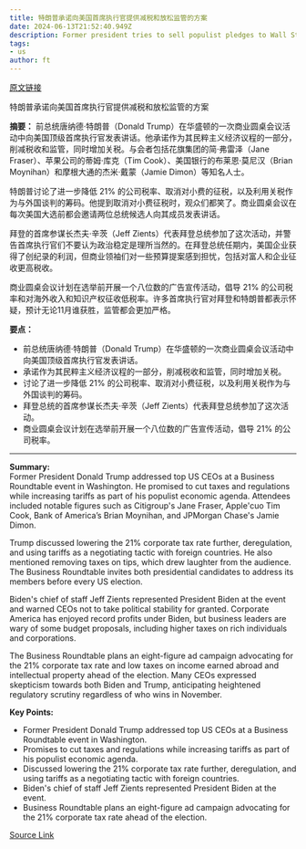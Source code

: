 ```yaml
---
title: 特朗普承诺向美国首席执行官提供减税和放松监管的方案
date: 2024-06-13T21:52:40.949Z
description: Former president tries to sell populist pledges to Wall Street titans at Business Roundtable event in Washington
tags: 
- us
author: ft
---
```


[原文链接](https://ft.com/content/0a661ffb-1b0c-4195-b7cb-98e1f768e0aa)

特朗普承诺向美国首席执行官提供减税和放松监管的方案

**摘要：**
前总统唐纳德·特朗普（Donald Trump）在华盛顿的一次商业圆桌会议活动中向美国顶级首席执行官发表讲话。他承诺作为其民粹主义经济议程的一部分，削减税收和监管，同时增加关税。与会者包括花旗集团的简·弗雷泽（Jane Fraser）、苹果公司的蒂姆·库克（Tim Cook）、美国银行的布莱恩·莫尼汉（Brian Moynihan）和摩根大通的杰米·戴蒙（Jamie Dimon）等知名人士。

特朗普讨论了进一步降低 21% 的公司税率、取消对小费的征税，以及利用关税作为与外国谈判的筹码。他提到取消对小费征税时，观众们都笑了。商业圆桌会议在每次美国大选前都会邀请两位总统候选人向其成员发表讲话。

拜登的首席参谋长杰夫·辛茨（Jeff Zients）代表拜登总统参加了这次活动，并警告首席执行官们不要认为政治稳定是理所当然的。在拜登总统任期内，美国企业获得了创纪录的利润，但商业领袖们对一些预算提案感到担忧，包括对富人和企业征收更高税收。

商业圆桌会议计划在选举前开展一个八位数的广告宣传活动，倡导 21% 的公司税率和对海外收入和知识产权征收低税率。许多首席执行官对拜登和特朗普都表示怀疑，预计无论11月谁获胜，监管都会更加严格。

**要点：**
- 前总统唐纳德·特朗普（Donald Trump）在华盛顿的一次商业圆桌会议活动中向美国顶级首席执行官发表讲话。
- 承诺作为其民粹主义经济议程的一部分，削减税收和监管，同时增加关税。
- 讨论了进一步降低 21% 的公司税率、取消对小费征税，以及利用关税作为与外国谈判的筹码。
- 拜登总统的首席参谋长杰夫·辛茨（Jeff Zients）代表拜登总统参加了这次活动。
- 商业圆桌会议计划在选举前开展一个八位数的广告宣传活动，倡导 21% 的公司税率。

---

 **Summary:**  
Former President Donald Trump addressed top US CEOs at a Business Roundtable event in Washington. He promised to cut taxes and regulations while increasing tariffs as part of his populist economic agenda. Attendees included notable figures such as Citigroup's Jane Fraser, Apple'cuo Tim Cook, Bank of America’s Brian Moynihan, and JPMorgan Chase's Jamie Dimon.

Trump discussed lowering the 21% corporate tax rate further, deregulation, and using tariffs as a negotiating tactic with foreign countries. He also mentioned removing taxes on tips, which drew laughter from the audience. The Business Roundtable invites both presidential candidates to address its members before every US election.

Biden's chief of staff Jeff Zients represented President Biden at the event and warned CEOs not to take political stability for granted. Corporate America has enjoyed record profits under Biden, but business leaders are wary of some budget proposals, including higher taxes on rich individuals and corporations.

The Business Roundtable plans an eight-figure ad campaign advocating for the 21% corporate tax rate and low taxes on income earned abroad and intellectual property ahead of the election. Many CEOs expressed skepticism towards both Biden and Trump, anticipating heightened regulatory scrutiny regardless of who wins in November.

**Key Points:**  
- Former President Donald Trump addressed top US CEOs at a Business Roundtable event in Washington.
- Promises to cut taxes and regulations while increasing tariffs as part of his populist economic agenda.
- Discussed lowering the 21% corporate tax rate further, deregulation, and using tariffs as a negotiating tactic with foreign countries.
- Biden's chief of staff Jeff Zients represented President Biden at the event.
- Business Roundtable plans an eight-figure ad campaign advocating for the 21% corporate tax rate ahead of the election.

[Source Link](https://ft.com/content/0a661ffb-1b0c-4195-b7cb-98e1f768e0aa)

